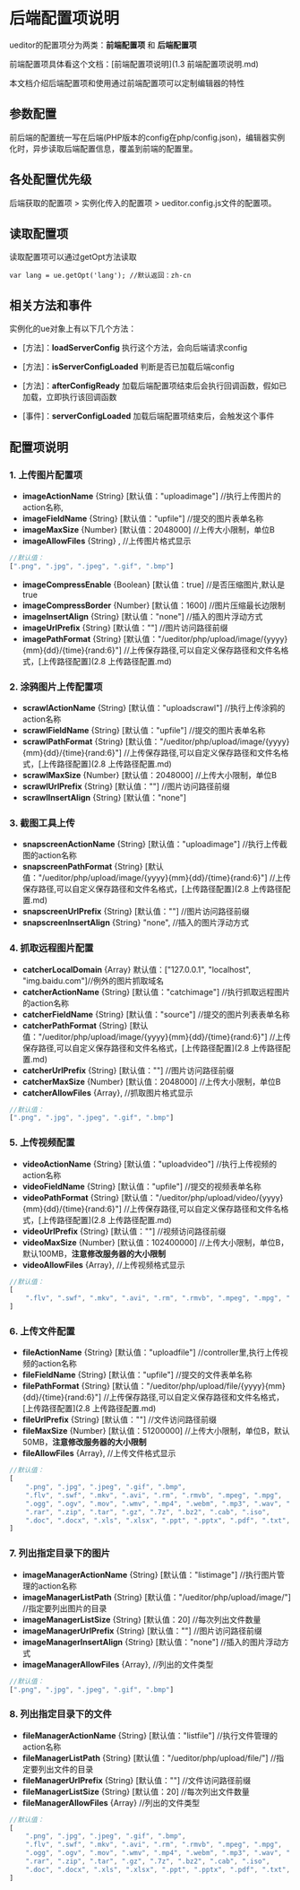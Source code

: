 # 后端配置项说明

ueditor的配置项分为两类：**前端配置项** 和 **后端配置项**

前端配置项具体看这个文档：[前端配置项说明](1.3 前端配置项说明.md)

本文档介绍后端配置项和使用通过前端配置项可以定制编辑器的特性

## 参数配置

前后端的配置统一写在后端(PHP版本的config在php/config.json)，编辑器实例化时，异步读取后端配置信息，覆盖到前端的配置里。

## 各处配置优先级

后端获取的配置项 > 实例化传入的配置项 > ueditor.config.js文件的配置项。

## 读取配置项

读取配置项可以通过getOpt方法读取
```
var lang = ue.getOpt('lang'); //默认返回：zh-cn
```

## 相关方法和事件

实例化的ue对象上有以下几个方法：

* [方法]：**loadServerConfig** 执行这个方法，会向后端请求config

* [方法]：**isServerConfigLoaded** 判断是否已加载后端config

* [方法]：**afterConfigReady** 加载后端配置项结束后会执行回调函数，假如已加载，立即执行该回调函数

* [事件]：**serverConfigLoaded** 加载后端配置项结束后，会触发这个事件

## 配置项说明

### 1. 上传图片配置项
* **imageActionName** {String} [默认值："uploadimage"] //执行上传图片的action名称,
* **imageFieldName** {String} [默认值："upfile"] //提交的图片表单名称
* **imageMaxSize** {Number} [默认值：2048000] //上传大小限制，单位B
* **imageAllowFiles** {String} , //上传图片格式显示
```javascript
//默认值：
[".png", ".jpg", ".jpeg", ".gif", ".bmp"]
```
* **imageCompressEnable** {Boolean} [默认值：true] //是否压缩图片,默认是true
* **imageCompressBorder** {Number} [默认值：1600] //图片压缩最长边限制
* **imageInsertAlign** {String} [默认值："none"] //插入的图片浮动方式
* **imageUrlPrefix** {String} [默认值：""] //图片访问路径前缀
* **imagePathFormat** {String} [默认值："/ueditor/php/upload/image/{yyyy}{mm}{dd}/{time}{rand:6}"] //上传保存路径,可以自定义保存路径和文件名格式，[上传路径配置](2.8 上传路径配置.md)

### 2. 涂鸦图片上传配置项
* **scrawlActionName** {String} [默认值："uploadscrawl"] //执行上传涂鸦的action名称
* **scrawlFieldName** {String} [默认值："upfile"] //提交的图片表单名称
* **scrawlPathFormat** {String} [默认值："/ueditor/php/upload/image/{yyyy}{mm}{dd}/{time}{rand:6}"] //上传保存路径,可以自定义保存路径和文件名格式，[上传路径配置](2.8 上传路径配置.md)
* **scrawlMaxSize** {Number} [默认值：2048000] //上传大小限制，单位B
* **scrawlUrlPrefix** {String} [默认值：""] //图片访问路径前缀
* **scrawlInsertAlign** {String} [默认值："none"]

### 3. 截图工具上传
* **snapscreenActionName** {String} [默认值："uploadimage"] //执行上传截图的action名称
* **snapscreenPathFormat** {String} [默认值："/ueditor/php/upload/image/{yyyy}{mm}{dd}/{time}{rand:6}"] //上传保存路径,可以自定义保存路径和文件名格式，[上传路径配置](2.8 上传路径配置.md)
* **snapscreenUrlPrefix** {String} [默认值：""] //图片访问路径前缀
* **snapscreenInsertAlign** {String} "none", //插入的图片浮动方式

### 4. 抓取远程图片配置
* **catcherLocalDomain** {Array} 默认值：["127.0.0.1", "localhost", "img.baidu.com"]//例外的图片抓取域名
* **catcherActionName** {String} [默认值："catchimage"] //执行抓取远程图片的action名称
* **catcherFieldName** {String} [默认值："source"] //提交的图片列表表单名称
* **catcherPathFormat** {String} [默认值："/ueditor/php/upload/image/{yyyy}{mm}{dd}/{time}{rand:6}"] //上传保存路径,可以自定义保存路径和文件名格式，[上传路径配置](2.8 上传路径配置.md)
* **catcherUrlPrefix** {String} [默认值：""] //图片访问路径前缀
* **catcherMaxSize** {Number} [默认值：2048000] //上传大小限制，单位B
* **catcherAllowFiles** {Array}, //抓取图片格式显示
```javascript
//默认值：
[".png", ".jpg", ".jpeg", ".gif", ".bmp"]
```

### 5. 上传视频配置
* **videoActionName** {String} [默认值："uploadvideo"] //执行上传视频的action名称
* **videoFieldName** {String} [默认值："upfile"] //提交的视频表单名称
* **videoPathFormat** {String} [默认值："/ueditor/php/upload/video/{yyyy}{mm}{dd}/{time}{rand:6}"] //上传保存路径,可以自定义保存路径和文件名格式，[上传路径配置](2.8 上传路径配置.md)
* **videoUrlPrefix** {String} [默认值：""] //视频访问路径前缀
* **videoMaxSize** {Number} [默认值：102400000] //上传大小限制，单位B，默认100MB，**注意修改服务器的大小限制**
* **videoAllowFiles** {Array}, //上传视频格式显示
```javascript
//默认值：
[
    ".flv", ".swf", ".mkv", ".avi", ".rm", ".rmvb", ".mpeg", ".mpg", ".ogg", ".ogv", ".mov", ".wmv", ".mp4", ".webm", ".mp3", ".wav", ".mid"
]
```

### 6. 上传文件配置
* **fileActionName** {String} [默认值："uploadfile"] //controller里,执行上传视频的action名称
* **fileFieldName** {String} [默认值："upfile"] //提交的文件表单名称
* **filePathFormat** {String} [默认值："/ueditor/php/upload/file/{yyyy}{mm}{dd}/{time}{rand:6}"] //上传保存路径,可以自定义保存路径和文件名格式，[上传路径配置](2.8 上传路径配置.md)
* **fileUrlPrefix** {String} [默认值：""] //文件访问路径前缀
* **fileMaxSize** {Number} [默认值：51200000] //上传大小限制，单位B，默认50MB，**注意修改服务器的大小限制**
* **fileAllowFiles** {Array}, //上传文件格式显示
```javascript
//默认值：
[
    ".png", ".jpg", ".jpeg", ".gif", ".bmp",
    ".flv", ".swf", ".mkv", ".avi", ".rm", ".rmvb", ".mpeg", ".mpg",
    ".ogg", ".ogv", ".mov", ".wmv", ".mp4", ".webm", ".mp3", ".wav", ".mid",
    ".rar", ".zip", ".tar", ".gz", ".7z", ".bz2", ".cab", ".iso",
    ".doc", ".docx", ".xls", ".xlsx", ".ppt", ".pptx", ".pdf", ".txt", ".md", ".xml"
]
```

### 7. 列出指定目录下的图片
* **imageManagerActionName** {String} [默认值："listimage"] //执行图片管理的action名称
* **imageManagerListPath** {String} [默认值："/ueditor/php/upload/image/"] //指定要列出图片的目录
* **imageManagerListSize** {String} [默认值：20] //每次列出文件数量
* **imageManagerUrlPrefix** {String} [默认值：""] //图片访问路径前缀
* **imageManagerInsertAlign** {String} [默认值："none"] //插入的图片浮动方式
* **imageManagerAllowFiles** {Array}, //列出的文件类型
```javascript
//默认值：
[".png", ".jpg", ".jpeg", ".gif", ".bmp"]
```

### 8. 列出指定目录下的文件
* **fileManagerActionName** {String} [默认值："listfile"] //执行文件管理的action名称
* **fileManagerListPath** {String} [默认值："/ueditor/php/upload/file/"] //指定要列出文件的目录
* **fileManagerUrlPrefix** {String} [默认值：""] //文件访问路径前缀
* **fileManagerListSize** {String} [默认值：20] //每次列出文件数量
* **fileManagerAllowFiles** {Array} //列出的文件类型
```javascript
//默认值：
[
    ".png", ".jpg", ".jpeg", ".gif", ".bmp",
    ".flv", ".swf", ".mkv", ".avi", ".rm", ".rmvb", ".mpeg", ".mpg",
    ".ogg", ".ogv", ".mov", ".wmv", ".mp4", ".webm", ".mp3", ".wav", ".mid",
    ".rar", ".zip", ".tar", ".gz", ".7z", ".bz2", ".cab", ".iso",
    ".doc", ".docx", ".xls", ".xlsx", ".ppt", ".pptx", ".pdf", ".txt", ".md", ".xml"
]
```

